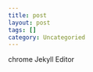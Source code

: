 ```yaml
---
title: post
layout: post
tags: []
category: Uncategoried
---
```

chrome Jekyll Editor
<!--stackedit_data:
eyJoaXN0b3J5IjpbMjY0ODkwOV19
-->